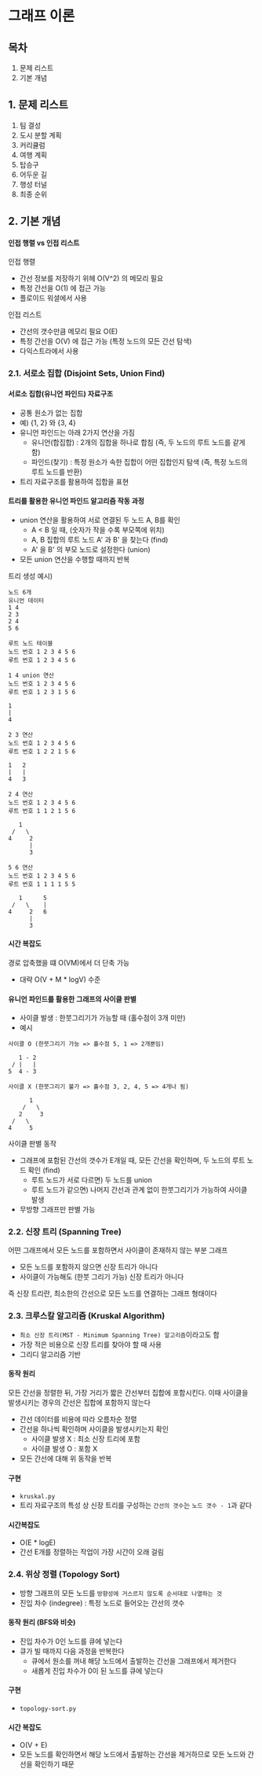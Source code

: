 # 그래프 이론

## 목차

1. 문제 리스트
2. 기본 개념

## 1. 문제 리스트

1. 팀 결성
2. 도시 분할 계획
3. 커리큘럼
4. 여행 계획
5. 탑승구
6. 어두운 길
7. 행성 터널
8. 최종 순위

## 2. 기본 개념

#### 인접 행렬 vs 인접 리스트

인접 행렬

- 간선 정보를 저장하기 위헤 O(V^2) 의 메모리 필요
- 특정 간선을 O(1) 에 접근 가능
- 플로이드 워셜에서 사용

인접 리스트

- 간선의 갯수만큼 메모리 필요 O(E)
- 특정 간선을 O(V) 에 접근 가능 (특정 노드의 모든 간선 탐색)
- 다익스트라에서 사용

### 2.1. 서로소 집합 (Disjoint Sets, Union Find)

#### 서로소 집합(유니언 파인드) 자료구조

- 공통 원소가 없는 집합
- 예) {1, 2} 와 {3, 4}
- 유니언 파인드는 아래 2가지 연산을 가짐
  - 유니언(합집합) : 2개의 집합을 하나로 합침 (즉, 두 노드의 루트 노드를 같게 함)
  - 파인드(찾기) : 특정 원소가 속한 집합이 어떤 집합인지 탐색 (즉, 특정 노드의 루트 노드를 반환)
- 트리 자료구조를 활용하여 집합을 표현

#### 트리를 활용한 유니언 파인드 알고리즘 작동 과정

- union 연산을 활용하여 서로 연결된 두 노드 A, B를 확인
  - A < B 일 때, (숫자가 작을 수록 부모쪽에 위치)
  - A, B 집합의 루트 노드 A' 과 B' 을 찾는다 (find)
  - A' 을 B' 의 부모 노드로 설정한다 (union)
- 모든 union 연산을 수행할 때까지 반복

트리 생성 예시)

```
노드 6개
유니언 데이터
1 4
2 3
2 4
5 6

루트 노드 테이블
노드 번호 1 2 3 4 5 6
루트 번호 1 2 3 4 5 6

1 4 union 연산
노드 번호 1 2 3 4 5 6
루트 번호 1 2 3 1 5 6

1
|
4

2 3 연산
노드 번호 1 2 3 4 5 6
루트 번호 1 2 2 1 5 6

1   2
|   |
4   3

2 4 연산
노드 번호 1 2 3 4 5 6
루트 번호 1 1 2 1 5 6

   1 
 /   \
4     2
      |
      3 

5 6 연산
노드 번호 1 2 3 4 5 6
루트 번호 1 1 1 1 5 5

   1      5
 /   \    |
4     2   6
      |
      3 
```

#### 시간 복잡도

경로 압축했을 떄 O(VM)에서 더 단축 가능

- 대략 O(V + M * logV) 수준

#### 유니언 파인드를 활용한 그래프의 사이클 판별

- 사이클 발생 : 한붓그리기가 가능할 때 (홀수점이 3개 미만)
- 예시

```
사이클 O (한붓그리기 가능 => 홀수점 5, 1 => 2개뿐임)

   1 - 2
 / |   |
5  4 - 3

사이클 X (한붓그리기 불가 => 홀수점 3, 2, 4, 5 => 4개나 됨)

      1
    /   \
   2     3
 /   \
4     5  
```

사이클 판별 동작

- 그래프에 포함된 간선의 갯수가 E개일 때, 모든 간선을 확인하며, 두 노드의 루트 노드 확인 (find)
  - 루트 노드가 서로 다르면) 두 노드를 union
  - 루트 노드가 같으면) 나머지 간선과 관계 없이 한붓그리기가 가능하여 사이클 발생
- 무방향 그래프만 판별 가능

### 2.2. 신장 트리 (Spanning Tree)

어떤 그래프에서 모든 노드를 포함하면서 사이클이 존재하지 않는 부분 그래프

- 모든 노드를 포함하지 않으면 신장 트리가 아니다
- 사이클이 가능해도 (한붓 그리기 가능) 신장 트리가 아니다

즉 신장 트리란, 최소한의 간선으로 모든 노드를 연결하는 그래프 형태이다

### 2.3. 크루스칼 알고리즘 (Kruskal Algorithm)

- `최소 신장 트리(MST - Minimum Spanning Tree) 알고리즘`이라고도 함
- 가장 적은 비용으로 신장 트리를 찾아야 할 때 사용
- 그리디 알고리즘 기반

#### 동작 원리

모든 간선을 정렬한 뒤, 가장 거리가 짧은 간선부터 집합에 포함시킨다. 이때 사이클을 발생시키는 경우의 간선은 집합에 포함하지 않는다

- 간선 데이터를 비용에 따라 오름차순 정렬
- 간선을 하나씩 확인하며 사이클을 발생시키는지 확인
  - 사이클 발생 X : 최소 신장 트리에 포함
  - 사이클 발생 O : 포함 X
- 모든 간선에 대해 위 동작을 반복

#### 구현

- `kruskal.py`
- 트리 자료구조의 특성 상 신장 트리를 구성하는 `간선의 갯수`는 `노드 갯수 - 1`과 같다

#### 시간복잡도

- O(E * logE)
- 간선 E개를 정렬하는 작업이 가장 시간이 오래 걸림

### 2.4. 위상 정렬 (Topology Sort)

- 방향 그래프의 모든 노드를 `방향성에 거스르지 않도록 순서대로 나열하는 것`
- 진입 차수 (indegree) : 특정 노드로 들어오는 간선의 갯수

#### 동작 원리 (BFS와 비슷)

- 진입 차수가 0인 노드를 큐에 넣는다
- 큐가 빌 때까지 다음 과정을 반복한다
  - 큐에서 원소를 꺼내 해당 노드에서 출발하는 간선을 그래프에서 제거한다
  - 새롭게 진입 차수가 0이 된 노드를 큐에 넣는다

#### 구현

- `topology-sort.py`

#### 시간 복잡도

- O(V + E)
- 모든 노드를 확인하면서 해당 노드에서 출발하는 간선을 제거하므로 모든 노드와 간선을 확인하기 때문